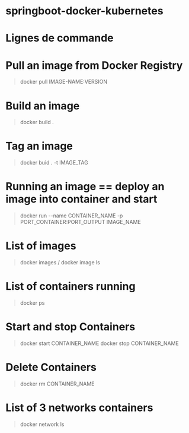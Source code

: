 # springboot-docker-kubernetes

# Lignes de commande

# Pull an image from Docker Registry

> docker pull IMAGE-NAME:VERSION 

# Build an image

> docker build .

# Tag an image  

> docker buid . -t IMAGE_TAG

# Running an image == deploy an image into container and start 

> docker run --name CONTAINER_NAME -p PORT_CONTAINER:PORT_OUTPUT IMAGE_NAME 
 
# List of images

> docker images / docker image ls

# List of containers running

> docker ps

# Start and stop Containers

> docker start CONTAINER_NAME
> docker stop CONTAINER_NAME

# Delete Containers

> docker rm CONTAINER_NAME

# List of 3 networks containers 

> docker network ls




